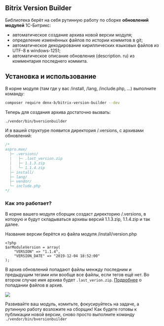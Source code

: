 ## Bitrix Version Builder

Библиотека берёт на себя рутинную работу по сборке **обновлений модулей** 1С-Битрикс:
- автоматическое создание архива новой версии модуля;
- определение изменённых файлов по истории коммитов в git;
- автоматическое декодирование кириллических языковых файлов из UTF-8 в windows-1251;
- автоматическое описание обновления (description. ru) из комментария последнего коммита.

## Установка и использование
В корне модуля (там где у вас /install, /lang, /include.php, ...) выполните команду:
```sh
composer require denx-b/bitrix-version-builder --dev
```

Теперь для создания архива достаточно вызвать:
```sh
./vendor/bin/bversionbuilder
```

И в вашей структуре появится директория /.versions, с архивами обновлений:
```php
/*
aspro.max/
  ├─ .versions/
  |   ├─ .last_version.zip
  |   ├─ 1.1.3.zip
  |   └─ 1.1.4.zip
  ├─ install/
  ├─ lang/
  ├─ vendor/
  └─ include.php
*/
```

### Как это работает?
В корне вашего модуля сборщик создаст директорию /.versions, в которую и будут складываться архивы версий 1.1.3.zip, 1.1.4.zip и так далее.

Название версии берётся из файла модуля /install/version.php

    <?php
    $arModuleVersion = array(  
        "VERSION" => "1.1.4",  
        "VERSION_DATE" => "2019-12-04 18:52:00"  
    );
В архив обновлений попадают файлы менжду последним и предыдущим тегами или вообще все файлы, если тегов ещё нет. Во втором случае имя архива будет `.last_verion.zip`. [Подробнее](https://github.com/denx-b/bitrix-version-builder/issues/4) о попадании файлов в архив.

![](https://dbogdanoff.ru/upload/bitrix-version-builder-1010.jpeg)

Развивайте ваш модуль, комитьте, фокусируйтесь на задаче, а рутинную работу возложите на сборщик! Как будете готовы к публикации новой версии, сново просто выполните команду `./vendor/bin/bversionbuilder`
